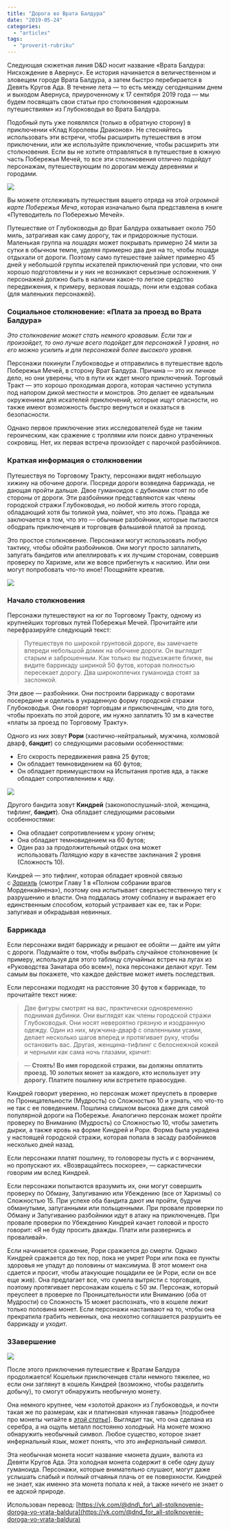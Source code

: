 ```yaml
---
title: "Дорога во Врата Балдура"
date: "2019-05-24"
categories: 
  - "articles"
tags: 
  - "proverit-rubriku"
---
```


Следующая сюжетная линия D&D носит название «Врата Балдура: Нисхождение в Авернус». Ее история начинается в величественном и зловещем городе Врата Балдура, а затем быстро перебирается в Девять Кругов Ада. В течение лета — то есть между сегодняшним днем и выходом Авернуса, приуроченному к 17 сентября 2019 года — мы будем посвящать свои статьи про столкновения «дорожным путешествиям» из Глубоководья во Врата Балдура.

Подобный путь уже появлялся (только в обратную сторону) в приключении «Клад Королевы Драконов». Не стесняйтесь использовать эти встречи, чтобы расширить путешествия в этом приключении, или же используйте приключение, чтобы расширить эти столкновения. Если вы не хотите отправляться в путешествие в южную часть Побережья Мечей, то все эти столкновения отлично подойдут персонажам, путешествующим по дорогам между деревнями и городами.

![](https://pp.userapi.com/c844321/v844321497/2144f6/nUHFmSEtDPA.jpg)

Вы можете отслеживать путешествия вашего отряда на этой _огромной карте Побережья Меча_, которая изначально была представлена в книге «Путеводитель по Побережью Мечей».

Путешествие от Глубоководья до Врат Балдура охватывает около 750 миль, затрагивая как саму дорогу, так и придорожные пустоши. Маленькая группа на лошадях может покрывать примерно 24 мили за сутки в обычном темпе, уделяя примерно два дня на то, чтобы лошади отдыхали от дороги. Поэтому само путешествие займет примерно 45 дней у небольшой группы искателей приключений при условии, что они хорошо подготовлены и у них не возникают серьезные осложнения. У персонажей должно быть в наличии какое-то легкое средство передвижения, к примеру, верховая лошадь, пони или ездовая собака (для маленьких персонажей).

### Социальное столкновение: «Плата за проезд во Врата Балдура»

_Это столкновение может стать немного кровавым. Если так и произойдет, то оно лучше всего подойдет для персонажей 1 уровня, но его можно усилить и для персонажей более высокого уровня._

Персонажи покинули Глубоководье и отправились в путешествие вдоль Побережья Мечей, в сторону Врат Балдура. Причина — это их личное дело, но они уверены, что в пути их ждет много приключений. Торговый Тракт — это хорошо проходимая дорога, которая частично уступила под напором дикой местности и монстров. Это делает ее идеальным окружением для искателей приключений, которые ищут опасности, но также имеют возможность быстро вернуться и оказаться в безопасности.

Однако первое приключение этих исследователей буде не таким героическим, как сражение с троллями или поиск давно утраченных сокровищ. Нет, их первая встреча произойдет с парочкой разбойников.

### Краткая информация о столкновении

Путешествуя по Торговому Тракту, персонажи видят небольшую хижину на обочине дороги. Посреди дороги возведена баррикада, не дающая пройти дальше. Двое гуманоидов с дубинами стоят по обе стороны от дороги. Эти разбойники представляются как члены городской стражи Глубоководья, но любой житель этого города, обладающий хотя бы толикой ума, поймет, что это ложь. Правда же заключается в том, что это — обычные разбойники, которые пытаются ободрать приключенцев и торговцев фальшивой платой за проход.

Это простое столкновение. Персонажи могут использовать любую тактику, чтобы обойти разбойников. Они могут просто заплатить, запугать бандитов или апеллировать к их лучшим сторонам, совершив проверку по Харизме, или же вовсе прибегнуть к насилию. Или они могут попробовать что-то иное! Поощряйте креатив.

![](https://pp.userapi.com/c844321/v844321901/212591/XR1YAJiCRMU.jpg)

### Начало столкновения

Персонажи путешествуют на юг по Торговому Тракту, одному из крупнейших торговых путей Побережья Мечей. Прочитайте или перефразируйте следующий текст:

> Путешествуя по широкой грунтовой дороге, вы замечаете впереди небольшой домик на обочине дороги. Он выглядит старым и заброшенным. Как только вы подъезжаете ближе, вы видите баррикаду шириной 50 футов, которая полностью пересекает дорогу. Два широкоплечих гуманоида стоят за заслонкой.

Эти двое — разбойники. Они построили баррикаду с воротами посередине и оделись в украденную форму городской стражи Глубоководья. Они говорят торговцам и приключенцам, что для того, чтобы проехать по этой дороге, им нужно заплатить 10 зм в качестве «платы за проезд по Торговому Тракту».

Одного из них зовут **Рори** (хаотично-нейтральный, мужчина, холмовой дварф, **бандит**) со следующими расовыми особенностями:

- Его скорость передвижения равна 25 футов;
- Он обладает темновидением на 60 футов;
- Он обладает преимуществом на Испытания против яда, а также обладает сопротивлением к яду.

![](https://pp.userapi.com/c844321/v844321901/2125c6/aEjPdA4qy9I.jpg)

Другого бандита зовут **Киндрей** (законопослушный-злой, женщина, тифлинг, **бандит**). Она обладает следующими расовыми особенностями:

- Она обладает сопротивлением к урону огнем;
- Она обладает темновидением на 60 футов;
- Один раз за продолжительный отдых она может использовать _Палящую кару_ в качестве заклинания 2 уровня (Сложность 10).

Киндрей — это тифлинг, которая обладает кровной связью с _[Зариэль](https://cyborgsandmages.com/faerun/zariel/)_ [](https://cyborgsandmages.com/faerun/zariel/)(смотри Главу 1 в «Полном собрании врагов Морденкайнена»), поэтому она испытывает сверхъестественную тягу к разрушению и власти. Она поддалась этому соблазну и выражает его единственным способом, который устраивает как ее, так и Рори: запугивая и обкрадывая невинных.

### Баррикада

Если персонажи видят баррикаду и решают ее обойти — дайте им уйти с дороги. Подумайте о том, чтобы выбрать случайное столкновение (к примеру, используя для этого таблицу случайных встреч на лугах из «Руководства Занатара обо всем»), пока персонажи делают круг. Тем самым вы покажете, что каждое действие может иметь последствия.

Если персонажи подходят на расстояние 30 футов к баррикаде, то прочитайте текст ниже:

> Две фигуры смотрят на вас, практически одновременно поднимая дубинки. Они выглядят как члены городской стражи Глубоководья. Они носят невероятно грязную и изодранную одежду. Один из них, мужчина-дварф с опаленными усами, делает несколько шагов вперед и протягивает руку, чтобы остановить вас. Другая, женщина-тифлинг с белоснежной кожей и черными как сама ночь глазами, кричит:

> — **Стоять! Во имя городской стражи, вы должны оплатить проезд. 10 золотых монет за каждого, кто использует эту дорогу. Платите пошлину или встретите правосудие.**

Киндрей говорит уверенно, но персонаж может преуспеть в проверке по Проницательности (Мудрость) со Сложностью 10 и узнать, что что-то не так с ее поведением. Пошлина слишком высока даже для самой популярной дороги на Побережье. Аналогично персонаж может пройти проверку по Вниманию (Мудрость) со Сложностью 10, чтобы заметить дырки, а также кровь на форме Киндрей и Рори. Форма была украдена у настоящей городской стражи, которая попала в засаду разбойников несколько дней назад.

Если персонажи платят пошлину, то головорезы пусть и с ворчанием, но пропускают их. «Возвращайтесь поскорее», — саркастически говорим им вслед Киндрей.

Если персонажи попытаются вразумить их, они могут совершить проверку по Обману, Запугиванию или Убеждению (все от Харизмы) со Сложностью 15. При успехе оба бандита дают им пройти, будучи обманутыми, запуганными или польщенными. При провале проверки по Обману и Запугиванию разбойники идут в атаку на приключенцев. При провале проверки по Убеждению Киндрей качает головой и просто говорит: «Я не буду просить дважды. Плати или развернись и проваливай».

Если начинается сражение, Рори сражается до смерти. Однако Киндрей сражается до тех пор, пока не умрет Рори или пока ее пункты здоровья не упадут до половины от максимума. В этот момент она сдается и просит, чтобы атакующие пощадили ее (и Рори, если он все еще жив). Она предлагает все, что сумела вытрясти с торговцев, поэтому протягивает персонажам кошель с 50 зм. Персонаж, который преуспеет в проверке по Проницательности или Вниманию (оба от Мудрости) со Сложность 15 может распознать, что в кошеле лежит только половина монет. Если персонажи настаивают на то, чтобы она прекратила грабить невинных, она неохотно соглашается разрушить ее баррикаду и уходит.

### ЗЗавершение

![](https://pp.userapi.com/c844321/v844321901/212688/nt0g5Aq7N6g.jpg)

После этого приключения путешествие к Вратам Балдура продолжается! Кошельки приключенцев стали немного тяжелее, но если они заглянут в кошель Киндрей (возможно, чтобы разделить добычу), то смогут обнаружить необычную монету.

Она немного крупнее, чем «золотой дракон» из Глубоководья, и почти такая же по размерам, как и платиновая «лунная гавань» \[подробнее про монеты читайте в _[этой статье](https://cyborgsandmages.com/faerun/%d0%bc%d0%be%d0%bd%d0%b5%d1%82%d1%8b/)_\]. Выглядит так, что она сделана из серебра, а на ощупь металл постоянно холодный. На монете можно обнаружить необычный символ. Любое существо, которое знает инфернальный язык, может понять, что это _инфернальный символ_.

Эта необычная монета носит название «монета души», валюта из Девяти Кругов Ада. Эта холодная монета содержит в себе одну душу гуманоида. Персонажи, которые внимательно слушают, могут даже услышать слабый и полный отчаянья плачь от ее поверхности. Киндрей не знает, как именно эта монета попала к ней, а также ничего не знает о ее адской природе.

Использован перевод: [https://vk.com/@dnd\_for\_all-stolknovenie-doroga-vo-vrata-baldura](https://vk.com/@dnd_for_all-stolknovenie-doroga-vo-vrata-baldura)
